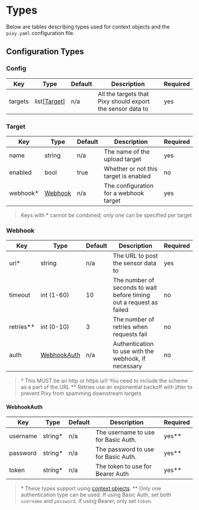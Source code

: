# Types

Below are tables describing types used for context objects and the `pixy.yaml` configuration file.

## Configuration Types

### Config

| Key     | Type                    | Default | Description                                                | Required |
| ------- | ----------------------- | ------- | ---------------------------------------------------------- | -------- |
| targets | list[[Target](#target)] | n/a     | All the targets that Pixy should export the sensor data to | yes      |

### Target

| Key       | Type                | Default | Description                            | Required |
| --------- | ------------------- | ------- | -------------------------------------- | -------- |
| name      | string              | n/a     | The name of the upload target          | yes      |
| enabled   | bool                | true    | Whether or not this target is enabled  | no       |
| webhook\* | [Webhook](#webhook) | n/a     | The configuration for a webhook target | yes      |

> Keys with \* cannot be combined; only one can be specified per target

### Webhook

| Key         | Type                        | Default | Description                                                         | Required |
| ----------- | --------------------------- | ------- | ------------------------------------------------------------------- | -------- |
| url\*       | string                      | n/a     | The URL to post the sensor data to                                  | yes      |
| timeout     | int (1-60)                  | 10      | The number of seconds to wait before timing out a request as failed | no       |
| retries\*\* | int (0-10)                  | 3       | The number of retries when requests fail                            | no       |
| auth        | [WebhookAuth](#webhookauth) | n/a     | Authentication to use with the webhook, if necessary                | no       |

> \* This MUST be an http or https url! You need to include the scheme as a part of the URL
> \*\* Retries use an exponential backoff with jitter to prevent Pixy from spamming downstream targets

#### WebhookAuth

| Key      | Type     | Default | Description                         | Required |
| -------- | -------- | ------- | ----------------------------------- | -------- |
| username | string\* | n/a     | The username to use for Basic Auth. | yes\*\*  |
| password | string\* | n/a     | The password to use for Basic Auth. | yes\*\*  |
| token    | string\* | n/a     | The token to use for Bearer Auth    | yes\*\*  |

> \* These types support using [context objects](/docs/ContextObjects.md).
> \*\* Only one authentication type can be used. If using Basic Auth, set both `username` and `password`. If using Bearer, only set `token`.
